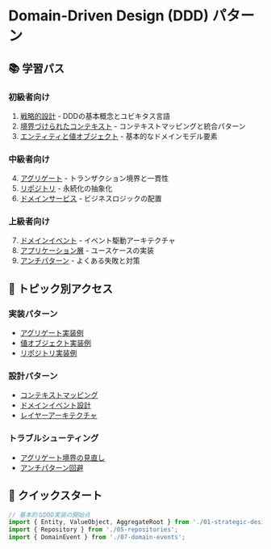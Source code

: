 # Domain-Driven Design (DDD) パターン

## 📚 学習パス

### 初級者向け
1. [戦略的設計](./01-strategic-design.md) - DDDの基本概念とユビキタス言語
2. [境界づけられたコンテキスト](./02-bounded-context.md) - コンテキストマッピングと統合パターン
3. [エンティティと値オブジェクト](./04-entities-vo.md) - 基本的なドメインモデル要素

### 中級者向け
4. [アグリゲート](./03-aggregates.md) - トランザクション境界と一貫性
5. [リポジトリ](./05-repositories.md) - 永続化の抽象化
6. [ドメインサービス](./06-domain-services.md) - ビジネスロジックの配置

### 上級者向け
7. [ドメインイベント](./07-domain-events.md) - イベント駆動アーキテクチャ
8. [アプリケーション層](./08-application-layer.md) - ユースケースの実装
9. [アンチパターン](./09-anti-patterns.md) - よくある失敗と対策

## 🎯 トピック別アクセス

### 実装パターン
- [アグリゲート実装例](./03-aggregates.md#implementation)
- [値オブジェクト実装例](./04-entities-vo.md#value-objects)
- [リポジトリ実装例](./05-repositories.md#implementation)

### 設計パターン
- [コンテキストマッピング](./02-bounded-context.md#context-mapping)
- [ドメインイベント設計](./07-domain-events.md#event-design)
- [レイヤーアーキテクチャ](./08-application-layer.md#architecture)

### トラブルシューティング
- [アグリゲート境界の見直し](./03-aggregates.md#troubleshooting)
- [アンチパターン回避](./09-anti-patterns.md)

## 🚀 クイックスタート

```typescript
// 基本的なDDD実装の開始点
import { Entity, ValueObject, AggregateRoot } from './01-strategic-design';
import { Repository } from './05-repositories';
import { DomainEvent } from './07-domain-events';
```